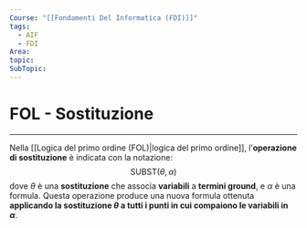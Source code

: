 ```yaml
---
Course: "[[Fondamenti Del Informatica (FDI)]]"
tags:
  - AIF
  - FDI
Area:
topic:
SubTopic:
---
```


# FOL - Sostituzione
---
Nella [[Logica del primo ordine (FOL)|logica del primo ordine]], l’**operazione di sostituzione** è indicata con la notazione:  $$
\text{SUBST}(\theta, \alpha)
$$dove $\theta$ è una **sostituzione** che associa **variabili** a **termini ground**, e $\alpha$ è una formula. Questa operazione produce una nuova formula ottenuta **applicando la sostituzione $\theta$ a tutti i punti in cui compaiono le variabili in $\alpha$**. 